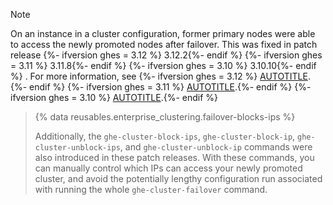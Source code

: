 >[!NOTE]
> On an instance in a cluster configuration, former primary nodes were able to access the newly promoted nodes after failover. This was fixed in patch release
{%- ifversion ghes = 3.12 %} 3.12.2{%- endif %}
{%- ifversion ghes = 3.11 %} 3.11.8{%- endif %}
{%- ifversion ghes = 3.10 %} 3.10.10{%- endif %}
. For more information, see
{%- ifversion ghes = 3.12 %} [AUTOTITLE](/enterprise-server@3.12/admin/release-notes#3.12.2-security-fixes).{%- endif %}
{%- ifversion ghes = 3.11 %} [AUTOTITLE](/enterprise-server@3.11/admin/release-notes#3.11.8-security-fixes).{%- endif %}
{%- ifversion ghes = 3.10 %} [AUTOTITLE](/enterprise-server@3.10/admin/release-notes#3.10.10-security-fixes).{%- endif %}

>
> {% data reusables.enterprise_clustering.failover-blocks-ips %}
>
> Additionally, the `ghe-cluster-block-ips`, `ghe-cluster-block-ip`, `ghe-cluster-unblock-ips`, and `ghe-cluster-unblock-ip` commands were also introduced in these patch releases. With these commands, you can manually control which IPs can access your newly promoted cluster, and avoid the potentially lengthy configuration run associated with running the whole `ghe-cluster-failover` command.
